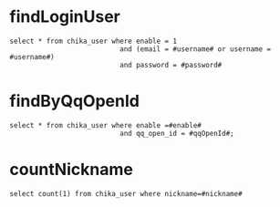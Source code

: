 findLoginUser
===
```mysql
select * from chika_user where enable = 1 
                           and (email = #username# or username = #username#)
                           and password = #password#
```
findByQqOpenId
===
```mysql
select * from chika_user where enable =#enable# 
                           and qq_open_id = #qqOpenId#;
```
countNickname
===
```mysql
select count(1) from chika_user where nickname=#nickname#
```